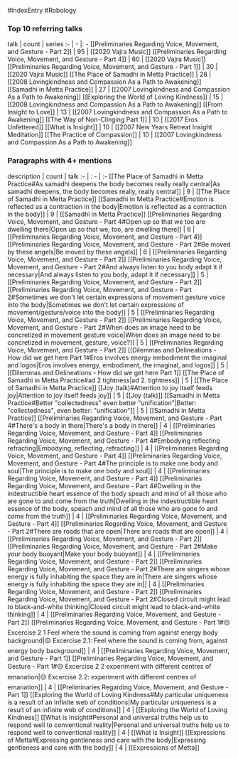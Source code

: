 #IndexEntry #Robology

### Top 10 referring talks
talk | count | series
:- | - |: -
[[Preliminaries Regarding Voice, Movement, and Gesture - Part 2]] | 95 | [[2020 Vajra Music]]
[[Preliminaries Regarding Voice, Movement, and Gesture - Part 4]] | 60 | [[2020 Vajra Music]]
[[Preliminaries Regarding Voice, Movement, and Gesture - Part 1]] | 30 | [[2020 Vajra Music]]
[[The Place of Samadhi in Metta Practice]] | 28 | [[2008 Lovingkindness and Compassion As a Path to Awakening]]
[[Samadhi in Metta Practice]] | 27 | [[2007 Lovingkindness and Compassion As a Path to Awakening]]
[[Exploring the World of Loving Kindness]] | 15 | [[2008 Lovingkindness and Compassion As a Path to Awakening]]
[[From Insight to Love]] | 13 | [[2007 Lovingkindness and Compassion As a Path to Awakening]]
[[The Way of Non-Clinging Part 1]] | 10 | [[2017 Eros Unfettered]]
[[What is Insight]] | 10 | [[2007 New Years Retreat Insight Meditation]]
[[The Practice of Compassion]] | 10 | [[2007 Lovingkindness and Compassion As a Path to Awakening]]

### Paragraphs with 4+ mentions
description | count | talk
:- | : - | :-
[[The Place of Samadhi in Metta Practice#As samadhi deepens the body becomes really really central\|As samadhi deepens, the body becomes really, really central]] | 9 | [[The Place of Samadhi in Metta Practice]]
[[Samadhi in Metta Practice#Emotion is reflected as a contraction in the body\|Emotion is reflected as a contraction in the body]] | 9 | [[Samadhi in Metta Practice]]
[[Preliminaries Regarding Voice, Movement, and Gesture - Part 4#Open up so that we too are dwelling there\|Open up so that we, too, are dwelling there]] | 6 | [[Preliminaries Regarding Voice, Movement, and Gesture - Part 4]]
[[Preliminaries Regarding Voice, Movement, and Gesture - Part 2#Be moved by these angels\|Be moved by these angels]] | 6 | [[Preliminaries Regarding Voice, Movement, and Gesture - Part 2]]
[[Preliminaries Regarding Voice, Movement, and Gesture - Part 2#And always listen to you body adapt it if necessary\|And always listen to you body, adapt it if necessary]] | 5 | [[Preliminaries Regarding Voice, Movement, and Gesture - Part 2]]
[[Preliminaries Regarding Voice, Movement, and Gesture - Part 2#Sometimes we don't let certain expressions of movement gesture voice into the body\|Sometimes we don't let certain expressions of movement/gesture/voice into the body]] | 5 | [[Preliminaries Regarding Voice, Movement, and Gesture - Part 2]]
[[Preliminaries Regarding Voice, Movement, and Gesture - Part 2#When does an image need to be concretized in movement gesture voice\|When does an image need to be concretized in movement, gesture, voice?]] | 5 | [[Preliminaries Regarding Voice, Movement, and Gesture - Part 2]]
[[Dilemmas and Delineations - How did we get here Part 1#Eros involves energy embodiment the imaginal and logos\|Eros involves energy, embodiment, the imaginal, and logos]] | 5 | [[Dilemmas and Delineations - How did we get here Part 1]]
[[The Place of Samadhi in Metta Practice#ad 2 tightness\|ad 2. tightness]] | 5 | [[The Place of Samadhi in Metta Practice]]
[[Joy (talk)#Attention to joy itself feeds joy\|Attention to joy itself feeds joy]] | 5 | [[Joy (talk)]]
[[Samadhi in Metta Practice#Better "collectedness" even better "unification"\|Better: "collectedness", even better: "unification"]] | 5 | [[Samadhi in Metta Practice]]
[[Preliminaries Regarding Voice, Movement, and Gesture - Part 4#There's a body in there\|There's a body in there]] | 4 | [[Preliminaries Regarding Voice, Movement, and Gesture - Part 4]]
[[Preliminaries Regarding Voice, Movement, and Gesture - Part 4#Embodying reflecting refracting\|Embodying, reflecting, refracting]] | 4 | [[Preliminaries Regarding Voice, Movement, and Gesture - Part 4]]
[[Preliminaries Regarding Voice, Movement, and Gesture - Part 4#The principle is to make one body and soul\|The principle is to make one body and soul]] | 4 | [[Preliminaries Regarding Voice, Movement, and Gesture - Part 4]]
[[Preliminaries Regarding Voice, Movement, and Gesture - Part 4#Dwelling in the indestructible heart essence of the body speach and mind of all those who are gone to and come from the truth\|Dwelling in the indestructible heart essence of the body, speach and mind of all those who are gone to and come from the truth]] | 4 | [[Preliminaries Regarding Voice, Movement, and Gesture - Part 4]]
[[Preliminaries Regarding Voice, Movement, and Gesture - Part 2#There are roads that are open\|There are roads that are open]] | 4 | [[Preliminaries Regarding Voice, Movement, and Gesture - Part 2]]
[[Preliminaries Regarding Voice, Movement, and Gesture - Part 2#Make your body buoyant\|Make your body buoyant]] | 4 | [[Preliminaries Regarding Voice, Movement, and Gesture - Part 2]]
[[Preliminaries Regarding Voice, Movement, and Gesture - Part 2#There are singers whose energy is fully inhabiting the space they are in\|There are singers whose energy is fully inhabiting the space they are in]] | 4 | [[Preliminaries Regarding Voice, Movement, and Gesture - Part 2]]
[[Preliminaries Regarding Voice, Movement, and Gesture - Part 2#Closed circuit might lead to black-and-white thinking\|Closed circuit might lead to black-and-white thinking]] | 4 | [[Preliminaries Regarding Voice, Movement, and Gesture - Part 2]]
[[Preliminaries Regarding Voice, Movement, and Gesture - Part 1#🟡 Excercise 2 1 Feel where the sound is coming from against energy body background\|🟡 Excercise 2.1: Feel where the sound is coming from, against energy body background]] | 4 | [[Preliminaries Regarding Voice, Movement, and Gesture - Part 1]]
[[Preliminaries Regarding Voice, Movement, and Gesture - Part 1#🟡 Excercise 2 2 experiment with different centres of emanation\|🟡 Excercise 2.2: experiment with different centres of emanation]] | 4 | [[Preliminaries Regarding Voice, Movement, and Gesture - Part 1]]
[[Exploring the World of Loving Kindness#My particular uniqueness is a result of an infinite web of conditions\|My particular uniqueness is a result of an infinite web of conditions]] | 4 | [[Exploring the World of Loving Kindness]]
[[What is Insight#Personal and universal truths help us to respond well to conventional reality\|Personal and universal truths help us to respond well to conventional reality]] | 4 | [[What is Insight]]
[[Expressions of Metta#Expressing gentleness and care with the body\|Expressing gentleness and care with the body]] | 4 | [[Expressions of Metta]]

